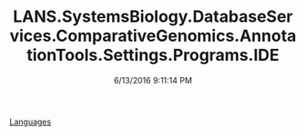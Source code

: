 ﻿---
title: LANS.SystemsBiology.DatabaseServices.ComparativeGenomics.AnnotationTools.Settings.Programs.IDE
date: 6/13/2016 9:11:14 PM
---

[Languages](T-LANS.SystemsBiology.DatabaseServices.ComparativeGenomics.AnnotationTools.Settings.Programs.IDE.Languages.html)
